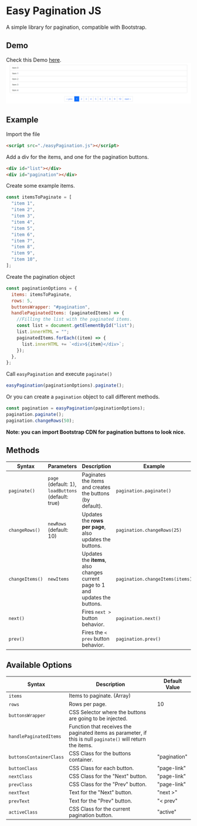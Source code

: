 # Easy Pagination JS

A simple library for pagination, compatible with Bootstrap.

## Demo

Check this Demo [here](https://wpayze.github.io/easyPagination/).
![Demo](./images/demo.png)

## Example

Import the file

```html
<script src="./easyPagination.js"></script>
```

Add a div for the items, and one for the pagination buttons.

```html
<div id="list"></div>
<div id="pagination"></div>
```

Create some example items.

```js
const itemsToPaginate = [
  "item 1",
  "item 2",
  "item 3",
  "item 4",
  "item 5",
  "item 6",
  "item 7",
  "item 8",
  "item 9",
  "item 10",
];
```

Create the pagination object

```js
const paginationOptions = {
  items: itemsToPaginate,
  rows: 5,
  buttonsWrapper: "#pagination",
  handlePaginatedItems: (paginatedItems) => {
    //Filling the list with the paginated items.
    const list = document.getElementById("list");
    list.innerHTML = "";
    paginatedItems.forEach((item) => {
      list.innerHTML += `<div>${item}</div>`;
    });
  },
};
```

Call `easyPagination` and execute `paginate()`

```js
easyPagination(paginationOptions).paginate();
```

Or you can create a `pagination` object to call different methods.

```js
const pagination = easyPagination(paginationOptions);
pagination.paginate();
pagination.changeRows(50);
```

**Note: you can import Bootstrap CDN for pagination buttons to look nice.**

## Methods

| Syntax          | Parameters                                         | Description                                                                    | Example                         |
| --------------- | -------------------------------------------------- | ------------------------------------------------------------------------------ | ------------------------------- |
| `paginate()`    | `page` (default: 1), `loadButtons` (default: true) | Paginates the items and creates the buttons (by default).                      | `pagination.paginate()`         |
| `changeRows()`  | `newRows` (default: 10)                            | Updates the **rows per page**, also updates the buttons.                       | `pagination.changeRows(25)`     |
| `changeItems()` | `newItems`                                         | Updates the **items**, also changes current page to 1 and updates the buttons. | `pagination.changeItems(items)` |
| `next()`        |                                                    | Fires `next >` button behavior.                                                | `pagination.next()`             |
| `prev()`        |                                                    | Fires the `< prev` button behavior.                                            | `pagination.prev()`             |

## Available Options

| Syntax                  | Description                                                                                                  | Default Value |
| ----------------------- | ------------------------------------------------------------------------------------------------------------ | ------------- |
| `items`                 | Items to paginate. (Array)                                                                                   |               |
| `rows`                  | Rows per page.                                                                                               | 10            |
| `buttonsWrapper`        | CSS Selector where the buttons are going to be injected.                                                     |               |
| `handlePaginatedItems`  | Function that receives the paginated items as parameter, if this is null `paginate()` will return the items. |               |
| `buttonsContainerClass` | CSS Class for the buttons container.                                                                         | "pagination"  |
| `buttonClass`           | CSS Class for each button.                                                                                   | "page-link"   |
| `nextClass`             | CSS Class for the "Next" button.                                                                             | "page-link"   |
| `prevClass`             | CSS Class for the "Prev" button.                                                                             | "page-link"   |
| `nextText`              | Text for the "Next" button.                                                                                  | "next >"      |
| `prevText`              | Text for the "Prev" button.                                                                                  | "< prev"      |
| `activeClass`           | CSS Class for the current pagination button.                                                                 | "active"      |
